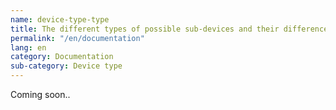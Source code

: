 ```yaml
---
name: device-type-type
title: The different types of possible sub-devices and their differences
permalink: "/en/documentation"
lang: en
category: Documentation
sub-category: Device type
---
```


Coming soon..